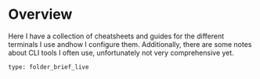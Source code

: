 # Overview

 Here I have a collection of cheatsheets and guides for the different terminals I use andhow I configure them.
Additionally, there are some notes about CLI tools I often use, unfortunately not very comprehensive yet.

```ccard
type: folder_brief_live
```
